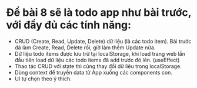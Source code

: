 # Đề bài 8 sẽ là todo app như bài trước, với đầy đủ các tính năng:
- CRUD (Create, Read, Update, Delete) dữ liệu (là các todo item). Bài trước đã làm Create, Read, Delete rồi, giờ làm thêm Update nữa.
- Dữ liệu todo items được lưu trữ tại localStorage, khi load trang web lần đầu tiên load dữ liệu các todo items đã add trước đó lên. (useEffect)
- Thao tác CRUD với state thì cũng thay đổi dữ liệu trong localStorage.
- Dùng context để truyền data từ App xuống các components con.
- UI tự chọn theo ý thích.